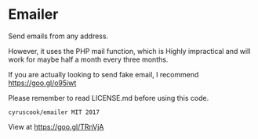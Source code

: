 # Emailer
Send emails from any address.

However, it uses the PHP mail function, which is Highly impractical and will work for maybe half a month every three months.

If you are actually looking to send fake email, I recommend https://goo.gl/o95iwt

Please remember to read LICENSE.md before using this code.

`cyruscook/emailer MIT 2017`

View at https://goo.gl/TRnVjA
